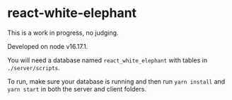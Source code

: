 # react-white-elephant

This is a work in progress, no judging.

Developed on node v16.17.1.

You will need a database named `react_white_elephant` with tables in `./server/scripts`.

To run, make sure your database is running and then run `yarn install` and `yarn start` in both the server and client folders.